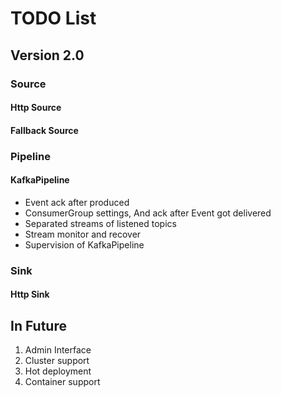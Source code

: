 # TODO List
## Version 2.0
### Source
#### Http Source
#### Fallback Source
### Pipeline
#### KafkaPipeline

- Event ack after produced
- ConsumerGroup settings, And ack after Event got delivered
- Separated streams of listened topics
- Stream monitor and recover
- Supervision of KafkaPipeline 

### Sink

#### Http Sink

## In Future

1. Admin Interface
2. Cluster support
3. Hot deployment
4. Container support
